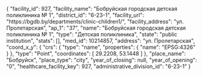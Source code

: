 {
    "facility_id": 927,
    "facility_name": "Бобруйская городская детская поликлиника № 1",
    "district_id": "6-23-1",
    "facility_url": "https:\/\/bgdb.by\/departments\/clinic-children1\/",
    "facility_address": "ул. Пролетарская",
    "ap_1": "37",
    "name": "Бобруйская городская детская поликлиника № 1",
    "type": "Детская поликлиника",
    "state": "public institution",
    "stats": [],
    "med_id": 10214857,
    "address": "ул. Пролетарская",
    "coord_x_y": {
        "crs": {
            "type": "name",
            "properties": {
                "name": "EPSG:4326"
            }
        },
        "type": "Point",
        "coordinates": [
            29.2208,
            53.1448
        ]
    },
    "place_name": "Бобруйск",
    "place_type": "city",
    "year_of_closing": null,
    "year_of_opening": "0",
    "healthcare_facility_key": 927,
    "administrative_division_id": "6-23-1"
}